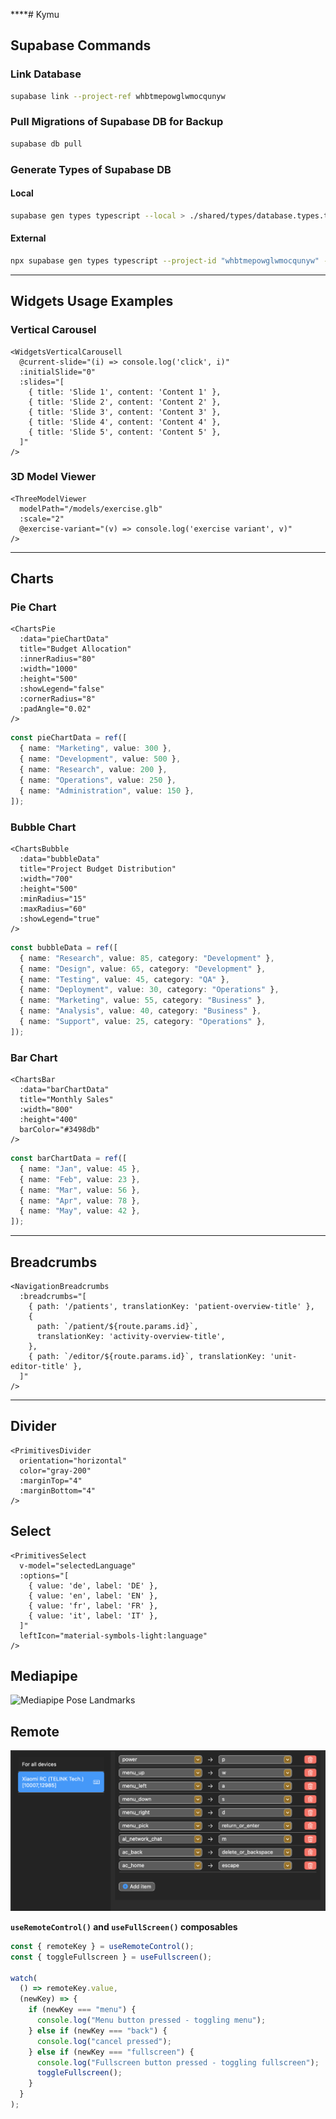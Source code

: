 \*\*\*\*# Kymu

## Supabase Commands

### Link Database

```sh
supabase link --project-ref whbtmepowglwmocqunyw
```

### Pull Migrations of Supabase DB for Backup

```sh
supabase db pull
```

### Generate Types of Supabase DB

#### Local

```sh
supabase gen types typescript --local > ./shared/types/database.types.ts
```

#### External

```sh
npx supabase gen types typescript --project-id "whbtmepowglwmocqunyw" --schema cccpublic > ./shared/types/database.types.ts
```

---

## Widgets Usage Examples

### Vertical Carousel

```vue
<WidgetsVerticalCarousell
  @current-slide="(i) => console.log('click', i)"
  :initialSlide="0"
  :slides="[
    { title: 'Slide 1', content: 'Content 1' },
    { title: 'Slide 2', content: 'Content 2' },
    { title: 'Slide 3', content: 'Content 3' },
    { title: 'Slide 4', content: 'Content 4' },
    { title: 'Slide 5', content: 'Content 5' },
  ]"
/>
```

### 3D Model Viewer

```vue
<ThreeModelViewer
  modelPath="/models/exercise.glb"
  :scale="2"
  @exercise-variant="(v) => console.log('exercise variant', v)"
/>
```

---

## Charts

### Pie Chart

```vue
<ChartsPie
  :data="pieChartData"
  title="Budget Allocation"
  :innerRadius="80"
  :width="1000"
  :height="500"
  :showLegend="false"
  :cornerRadius="8"
  :padAngle="0.02"
/>
```

```ts
const pieChartData = ref([
  { name: "Marketing", value: 300 },
  { name: "Development", value: 500 },
  { name: "Research", value: 200 },
  { name: "Operations", value: 250 },
  { name: "Administration", value: 150 },
]);
```

### Bubble Chart

```vue
<ChartsBubble
  :data="bubbleData"
  title="Project Budget Distribution"
  :width="700"
  :height="500"
  :minRadius="15"
  :maxRadius="60"
  :showLegend="true"
/>
```

```ts
const bubbleData = ref([
  { name: "Research", value: 85, category: "Development" },
  { name: "Design", value: 65, category: "Development" },
  { name: "Testing", value: 45, category: "QA" },
  { name: "Deployment", value: 30, category: "Operations" },
  { name: "Marketing", value: 55, category: "Business" },
  { name: "Analysis", value: 40, category: "Business" },
  { name: "Support", value: 25, category: "Operations" },
]);
```

### Bar Chart

```vue
<ChartsBar
  :data="barChartData"
  title="Monthly Sales"
  :width="800"
  :height="400"
  barColor="#3498db"
/>
```

```ts
const barChartData = ref([
  { name: "Jan", value: 45 },
  { name: "Feb", value: 23 },
  { name: "Mar", value: 56 },
  { name: "Apr", value: 78 },
  { name: "May", value: 42 },
]);
```

---

## Breadcrumbs

```vue
<NavigationBreadcrumbs
  :breadcrumbs="[
    { path: '/patients', translationKey: 'patient-overview-title' },
    {
      path: `/patient/${route.params.id}`,
      translationKey: 'activity-overview-title',
    },
    { path: `/editor/${route.params.id}`, translationKey: 'unit-editor-title' },
  ]"
/>
```

---

## Divider

```vue
<PrimitivesDivider
  orientation="horizontal"
  color="gray-200"
  :marginTop="4"
  :marginBottom="4"
/>
```

## Select

```vue
<PrimitivesSelect
  v-model="selectedLanguage"
  :options="[
    { value: 'de', label: 'DE' },
    { value: 'en', label: 'EN' },
    { value: 'fr', label: 'FR' },
    { value: 'it', label: 'IT' },
  ]"
  leftIcon="material-symbols-light:language"
/>
```

## Mediapipe

![Mediapipe Pose Landmarks](https://camo.githubusercontent.com/d3afebfc801ee1a094c28604c7a0eb25f8b9c9925f75b0fff4c8c8b4871c0d28/68747470733a2f2f6d65646961706970652e6465762f696d616765732f6d6f62696c652f706f73655f747261636b696e675f66756c6c5f626f64795f6c616e646d61726b732e706e67)

## Remote

![remote](/assets/xiaomi_remote_mappings_karabiner.png)

**`useRemoteControl()` and `useFullScreen()` composables**

```ts
const { remoteKey } = useRemoteControl();
const { toggleFullscreen } = useFullscreen();

watch(
  () => remoteKey.value,
  (newKey) => {
    if (newKey === "menu") {
      console.log("Menu button pressed - toggling menu");
    } else if (newKey === "back") {
      console.log("cancel pressed");
    } else if (newKey === "fullscreen") {
      console.log("Fullscreen button pressed - toggling fullscreen");
      toggleFullscreen();
    }
  }
);
```
